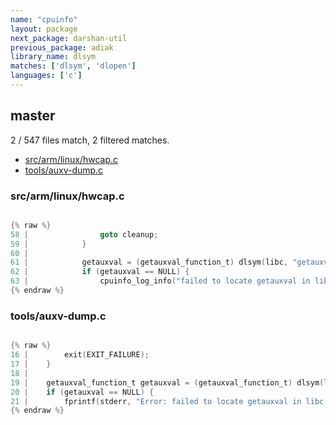 ```yaml
---
name: "cpuinfo"
layout: package
next_package: darshan-util
previous_package: adiak
library_name: dlsym
matches: ['dlsym', 'dlopen']
languages: ['c']
---
```

## master
2 / 547 files match, 2 filtered matches.

 - [src/arm/linux/hwcap.c](#srcarmlinuxhwcapc)
 - [tools/auxv-dump.c](#toolsauxv-dumpc)

### src/arm/linux/hwcap.c

```c

{% raw %}
58 | 				goto cleanup;
59 | 			}
60 | 
61 | 			getauxval = (getauxval_function_t) dlsym(libc, "getauxval");
62 | 			if (getauxval == NULL) {
63 | 				cpuinfo_log_info("failed to locate getauxval in libc.so: %s", dlerror());
{% endraw %}

```
### tools/auxv-dump.c

```c

{% raw %}
16 | 		exit(EXIT_FAILURE);
17 | 	}
18 | 
19 | 	getauxval_function_t getauxval = (getauxval_function_t) dlsym(libc, "getauxval");
20 | 	if (getauxval == NULL) {
21 | 		fprintf(stderr, "Error: failed to locate getauxval in libc.so: %s", dlerror());
{% endraw %}

```